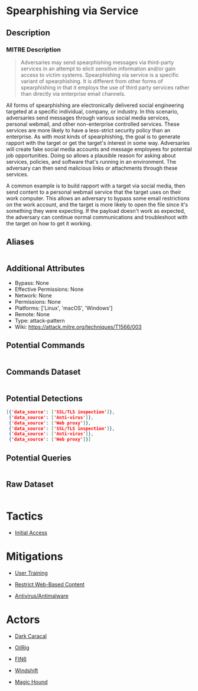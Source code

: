 
# Spearphishing via Service

## Description

### MITRE Description

> Adversaries may send spearphishing messages via third-party services in an attempt to elicit sensitive information and/or gain access to victim systems. Spearphishing via service is a specific variant of spearphishing. It is different from other forms of spearphishing in that it employs the use of third party services rather than directly via enterprise email channels. 

All forms of spearphishing are electronically delivered social engineering targeted at a specific individual, company, or industry. In this scenario, adversaries send messages through various social media services, personal webmail, and other non-enterprise controlled services. These services are more likely to have a less-strict security policy than an enterprise. As with most kinds of spearphishing, the goal is to generate rapport with the target or get the target's interest in some way. Adversaries will create fake social media accounts and message employees for potential job opportunities. Doing so allows a plausible reason for asking about services, policies, and software that's running in an environment. The adversary can then send malicious links or attachments through these services.

A common example is to build rapport with a target via social media, then send content to a personal webmail service that the target uses on their work computer. This allows an adversary to bypass some email restrictions on the work account, and the target is more likely to open the file since it's something they were expecting. If the payload doesn't work as expected, the adversary can continue normal communications and troubleshoot with the target on how to get it working.

## Aliases

```

```

## Additional Attributes

* Bypass: None
* Effective Permissions: None
* Network: None
* Permissions: None
* Platforms: ['Linux', 'macOS', 'Windows']
* Remote: None
* Type: attack-pattern
* Wiki: https://attack.mitre.org/techniques/T1566/003

## Potential Commands

```

```

## Commands Dataset

```

```

## Potential Detections

```json
[{'data_source': ['SSL/TLS inspection']},
 {'data_source': ['Anti-virus']},
 {'data_source': ['Web proxy']},
 {'data_source': ['SSL/TLS inspection']},
 {'data_source': ['Anti-virus']},
 {'data_source': ['Web proxy']}]
```

## Potential Queries

```json

```

## Raw Dataset

```json

```

# Tactics


* [Initial Access](../tactics/Initial-Access.md)


# Mitigations


* [User Training](../mitigations/User-Training.md)

* [Restrict Web-Based Content](../mitigations/Restrict-Web-Based-Content.md)
    
* [Antivirus/Antimalware](../mitigations/Antivirus-Antimalware.md)
    

# Actors


* [Dark Caracal](../actors/Dark-Caracal.md)

* [OilRig](../actors/OilRig.md)
    
* [FIN6](../actors/FIN6.md)
    
* [Windshift](../actors/Windshift.md)
    
* [Magic Hound](../actors/Magic-Hound.md)
    
